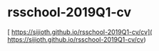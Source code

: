 # rsschool-2019Q1-cv
[ https://sijioth.github.io/rsschool-2019Q1-cv/cv]( https://sijioth.github.io/rsschool-2019Q1-cv/cv)